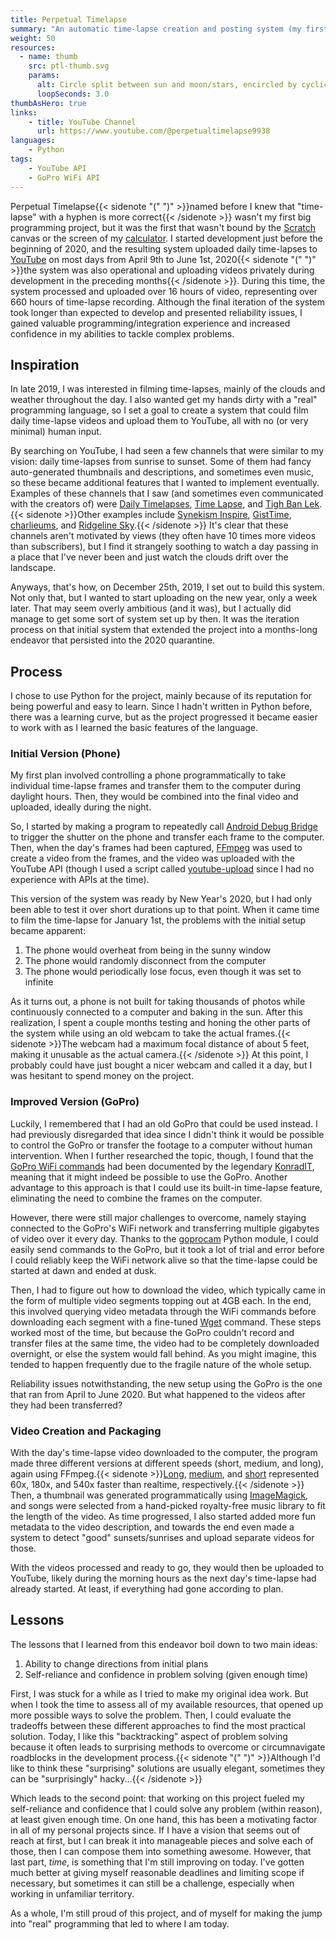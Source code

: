 ```yaml
---
title: Perpetual Timelapse
summary: "An automatic time-lapse creation and posting system (my first Python project)"
weight: 50
resources:
  - name: thumb
    src: ptl-thumb.svg
    params:
      alt: Circle split between sun and moon/stars, encircled by cyclic arrows.
      loopSeconds: 3.0
thumbAsHero: true
links:
    - title: YouTube Channel
      url: https://www.youtube.com/@perpetualtimelapse9938
languages:
    - Python
tags:
    - YouTube API
    - GoPro WiFi API
---
```


Perpetual Timelapse{{< sidenote "(" ")" >}}named before I knew that "time-lapse" with a hyphen is more correct{{< /sidenote >}} wasn't my first big programming project, but it was the first that wasn't bound by the [Scratch](https://scratch.mit.edu/) canvas or the screen of my [calculator](https://www.cemetech.net/downloads/users/Pi_Runner). I started development just before the beginning of 2020, and the resulting system uploaded daily time-lapses to [YouTube](https://www.youtube.com/@perpetualtimelapse9938) on most days from April 9th to June 1st, 2020{{< sidenote "(" ")" >}}the system was also operational and uploading videos privately during development in the preceding months{{< /sidenote >}}. During this time, the system processed and uploaded over 16 hours of video, representing over 660 hours of time-lapse recording. Although the final iteration of the system took longer than expected to develop and presented reliability issues, I gained valuable programming/integration experience and increased confidence in my abilities to tackle complex problems.

## Inspiration

In late 2019, I was interested in filming time-lapses, mainly of the clouds and weather throughout the day. I also wanted get my hands dirty with a "real" programming language, so I set a goal to create a system that could film daily time-lapse videos and upload them to YouTube, all with no (or very minimal) human input.

By searching on YouTube, I had seen a few channels that were similar to my vision: daily time-lapses from sunrise to sunset. Some of them had fancy auto-generated thumbnails and descriptions, and sometimes even music, so these became additional features that I wanted to implement eventually. Examples of these channels that I saw (and sometimes even communicated with the creators of) were [Daily Timelapses](https://www.youtube.com/@DailyTimelapses/videos), [Time Lapse](https://www.youtube.com/@timelapse4145/videos), and [Tigh Ban Lek](https://www.youtube.com/@TighBanLek/videos).{{< sidenote >}}Other examples include [Synekism Inspire](https://www.youtube.com/@SynekismInspire/videos), [GistTime](https://www.youtube.com/@GistTime/videos), [charlieums](https://www.youtube.com/@timelapse713/videos), and [Ridgeline Sky](https://www.youtube.com/@RidgelineSky/videos).{{< /sidenote >}} It's clear that these channels aren't motivated by views (they often have 10 times more videos than subscribers), but I find it strangely soothing to watch a day passing in a place that I've never been and just watch the clouds drift over the landscape.

Anyways, that's how, on December 25th, 2019, I set out to build this system. Not only that, but I wanted to start uploading on the new year, only a week later. That may seem overly ambitious (and it was), but I actually did manage to get some sort of system set up by then. It was the iteration process on that initial system that extended the project into a months-long endeavor that persisted into the 2020 quarantine.

## Process

I chose to use Python for the project, mainly because of its reputation for being powerful and easy to learn. Since I hadn't written in Python before, there was a learning curve, but as the project progressed it became easier to work with as I learned the basic features of the language.

### Initial Version (Phone)

My first plan involved controlling a phone programmatically to take individual time-lapse frames and transfer them to the computer during daylight hours. Then, they would be combined into the final video and uploaded, ideally during the night.

So, I started by making a program to repeatedly call [Android Debug Bridge](/concepts/adb) to trigger the shutter on the phone and transfer each frame to the computer. Then, when the day's frames had been captured, [FFmpeg](https://ffmpeg.org/) was used to create a video from the frames, and the video was uploaded with the YouTube API (though I used a script called [youtube-upload](https://github.com/tokland/youtube-upload) since I had no experience with APIs at the time).

This version of the system was ready by New Year's 2020, but I had only been able to test it over short durations up to that point. When it came time to film the time-lapse for January 1st, the problems with the initial setup became apparent:
1. The phone would overheat from being in the sunny window
2. The phone would randomly disconnect from the computer
3. The phone would periodically lose focus, even though it was set to infinite

As it turns out, a phone is not built for taking thousands of photos while continuously connected to a computer and baking in the sun. After this realization, I spent a couple months testing and honing the other parts of the system while using an old webcam to take the actual frames.{{< sidenote >}}The webcam had a maximum focal distance of about 5 feet, making it unusable as the actual camera.{{< /sidenote >}} At this point, I probably could have just bought a nicer webcam and called it a day, but I was hesitant to spend money on the project.

### Improved Version (GoPro)

Luckily, I remembered that I had an old GoPro that could be used instead. I had previously disregarded that idea since I didn't think it would be possible to control the GoPro or transfer the footage to a computer without human intervention. When I further researched the topic, though, I found that the [GoPro WiFi commands](https://github.com/KonradIT/goprowifihack) had been documented by the legendary [KonradIT](https://github.com/KonradIT), meaning that it might indeed be possible to use the GoPro. Another advantage to this approach is that I could use its built-in time-lapse feature, eliminating the need to combine the frames on the computer.

However, there were still major challenges to overcome, namely staying connected to the GoPro's WiFi network and transferring multiple gigabytes of video over it every day. Thanks to the [goprocam](https://github.com/KonradIT/gopro-py-api) Python module, I could easily send commands to the GoPro, but it took a lot of trial and error before I could reliably keep the WiFi network alive so that the time-lapse could be started at dawn and ended at dusk.

Then, I had to figure out how to download the video, which typically came in the form of multiple video segments topping out at 4GB each. In the end, this involved querying video metadata through the WiFi commands before downloading each segment with a fine-tuned [Wget](https://en.wikipedia.org/wiki/Wget) command. These steps worked most of the time, but because the GoPro couldn't record and transfer files at the same time, the video had to be completely downloaded overnight, or else the system would fall behind. As you might imagine, this tended to happen frequently due to the fragile nature of the whole setup.

Reliability issues notwithstanding, the new setup using the GoPro is the one that ran from April to June 2020. But what happened to the videos after they had been transferred?

### Video Creation and Packaging

With the day's time-lapse video downloaded to the computer, the program made three different versions at different speeds (short, medium, and long), again using FFmpeg.{{< sidenote >}}[Long](https://www.youtube.com/playlist?list=PLjp_XA8ELhxlpSjM_ziNge-GTFAGuLDj5), [medium](https://www.youtube.com/playlist?list=PLjp_XA8ELhxkLQww99kvMXVYITjTk7Ruz), and [short](https://www.youtube.com/playlist?list=PLjp_XA8ELhxmvBMpizHbnpjqMsf17a1Z4) represented 60x, 180x, and 540x faster than realtime, respectively.{{< /sidenote >}} Then, a thumbnail was generated programmatically using [ImageMagick](https://www.imagemagick.org/), and songs were selected from a hand-picked royalty-free music library to fit the length of the video. As time progressed, I also started added more fun metadata to the video description, and towards the end even made a system to detect "good" sunsets/sunrises and upload separate videos for those.

With the videos processed and ready to go, they would then be uploaded to YouTube, likely during the morning hours as the next day's time-lapse had already started. At least, if everything had gone according to plan.

## Lessons

The lessons that I learned from this endeavor boil down to two main ideas:
1. Ability to change directions from initial plans
2. Self-reliance and confidence in problem solving (given enough time)

First, I was stuck for a while as I tried to make my original idea work. But when I took the time to assess all of my available resources, that opened up more possible ways to solve the problem. Then, I could evaluate the tradeoffs between these different approaches to find the most practical solution. Today, I like this "backtracking" aspect of problem solving because it often leads to surprising methods to overcome or circumnavigate roadblocks in the development process.{{< sidenote "(" ")" >}}Although I'd like to think these "surprising" solutions are usually elegant, sometimes they can be "surprisingly" hacky...{{< /sidenote >}}

Which leads to the second point: that working on this project fueled my self-reliance and confidence that I could solve any problem (within reason), at least given enough time. On one hand, this has been a motivating factor in all of my personal projects since. If I have a vision that seems out of reach at first, but I can break it into manageable pieces and solve each of those, then I can compose them into something awesome. However, that last part, _time_, is something that I'm still improving on today. I've gotten much better at giving myself reasonable deadlines and limiting scope if necessary, but sometimes it can still be a challenge, especially when working in unfamiliar territory.

As a whole, I'm still proud of this project, and of myself for making the jump into "real" programming that led to where I am today.